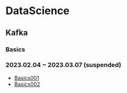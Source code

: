 # DataScience
## Kafka
### Basics
### 2023.02.04 ~ 2023.03.07 (suspended)
* [Basics001](https://github.com/injuk/TIL/blob/master/DataScience/Kafka/Basics/Basics001.md)
* [Basics002](https://github.com/injuk/TIL/blob/master/DataScience/Kafka/Basics/Basics002.md)